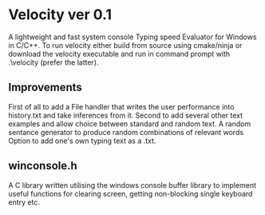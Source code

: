 # Velocity ver 0.1
A lightweight and fast system console Typing speed Evaluator for Windows in C/C++. To run velocity either build from source using cmake/ninja or download the velocity executable and run in command prompt with .\velocity (prefer the latter).

## Improvements
First of all to add a File handler that writes the user performance into history.txt and take inferences from it.
Second to add several other text examples and allow choice between standard and random text. A random sentance generator to produce random combinations of relevant words
Option to add one's own typing text as a .txt.

## winconsole.h
A C library written utilising the windows console buffer library to implement useful functions for clearing screen, getting non-blocking single keyboard entry etc.
